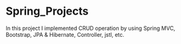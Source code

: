 # Spring_Projects
In this project I implemented CRUD operation by using Spring MVC, Bootstrap, JPA &amp; Hibernate, Controller, jstl, etc. 
